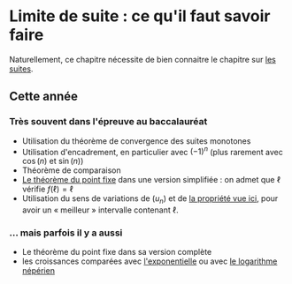 # Limite de suite : ce qu'il faut savoir faire

Naturellement, ce chapitre nécessite de bien connaitre le chapitre sur [les suites](../../Suites_et_recurrence/Suites_bases/01_Rappels_sur_les_suites.md).

## Cette année 

### Très souvent dans l'épreuve au baccalauréat

- Utilisation du théorème de convergence des suites monotones
- Utilisation d'encadrement, en particulier avec $(-1)^n$ (plus rarement avec $\cos(n)$ et $\sin(n)$)
- Théorème de comparaison
- [Le théorème du point fixe](../../Continuite/Continuite_base/01_cont_fct.md#th_pt_fixe) dans une version simplifiée : on admet que $\ell$ vérifie $f(\ell) = \ell$
- Utilisation du sens de variations de $(u_n)$ et de [la propriété vue ici](../../Suites_et_recurrence/Suites_bases/07_majoree_minoree_bornee.md#suite_max_min), pour avoir un &laquo; meilleur &raquo; intervalle contenant $\ell$.

### ... mais parfois il y a aussi

- Le théorème du point fixe dans sa version complète
- les croissances comparées avec [l'exponentielle](../../Limite_fct/limite_fct_base/04_lim_fct_comp.md#exp_crois_comp) ou avec [le logarithme népérien](../../Log/Log_base/02_etude_fct.md#ln_crois_comp)

